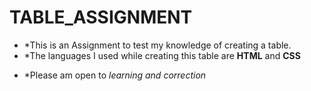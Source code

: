 # TABLE_ASSIGNMENT
* *This is an Assignment to test my knowledge of creating a table.
* *The languages I used while creating this table are **HTML** and **CSS**
- *Please am open to *learning and correction*
